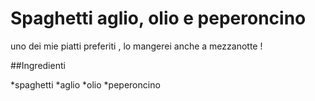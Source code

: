 # Spaghetti aglio, olio e peperoncino 

uno dei mie piatti preferiti , lo mangerei anche a mezzanotte !

##Ingredienti 

*spaghetti
*aglio
*olio
*peperoncino

